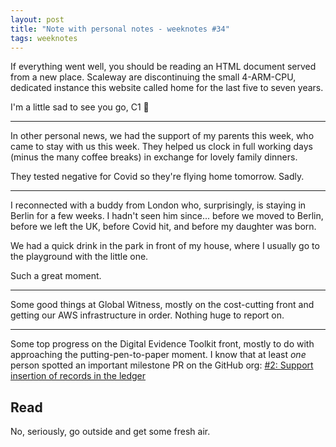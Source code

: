 ```yaml
---
layout: post
title: "Note with personal notes - weeknotes #34"
tags: weeknotes
---
```


If everything went well, you should be reading an HTML document served from a new place. Scaleway are discontinuing the small 4-ARM-CPU, dedicated instance this website called home for the last five to seven years.

I'm a little sad to see you go, C1 👋

---

In other personal news, we had the support of my parents this week, who came to stay with us this week. They helped us clock in full working days (minus the many coffee breaks) in exchange for lovely family dinners.

They tested negative for Covid so they're flying home tomorrow. Sadly.

---

I reconnected with a buddy from London who, surprisingly, is staying in Berlin for a few weeks. I hadn't seen him since... before we moved to Berlin, before we left the UK, before Covid hit, and before my daughter was born.

We had a quick drink in the park in front of my house, where I usually go to the playground with the little one.

Such a great moment.

---

Some good things at Global Witness, mostly on the cost-cutting front and getting our AWS infrastructure in order. Nothing huge to report on.

---

Some top progress on the Digital Evidence Toolkit front, mostly to do with approaching the putting-pen-to-paper moment. I know that at least _one_ person spotted an important milestone PR on the GitHub org: [#2: Support insertion of records in the ledger](https://github.com/digitalevidencetoolkit/deptoolkit-node-api/pull/2)

## Read
No, seriously, go outside and get some fresh air.
